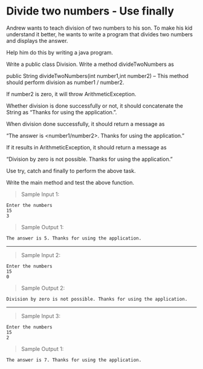 # Divide two numbers - Use finally

Andrew wants to teach division of two numbers to his son. To make his kid understand it better, he wants to write a program that divides two numbers and displays the answer.

Help him do this by writing a java program.

Write a public class Division.  Write a method divideTwoNumbers as

public String divideTwoNumbers(int number1,int number2) – This method should perform division as number1 / number2.

If number2 is zero, it will throw ArithmeticException.

Whether division is done successfully or not, it should concatenate the String as “Thanks for using the application.”.

When division done successfully, it should return a message as

“The answer is <number1/number2>. Thanks for using the application.”

If it results in ArithmeticException, it should return a message as

“Division by zero is not possible. Thanks for using the application.”

Use try, catch and finally to perform the above task.

Write the main method and test the above function.

> Sample Input 1:

    Enter the numbers
    15
    3

> Sample Output 1:

    The answer is 5. Thanks for using the application.

---

> Sample Input 2:

    Enter the numbers
    15
    0

> Sample Output 2:

    Division by zero is not possible. Thanks for using the application.

---

> Sample Input 3:

    Enter the numbers
    15
    2

> Sample Output 1:

    The answer is 7. Thanks for using the application.